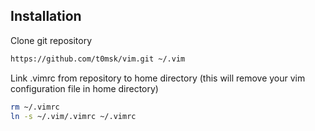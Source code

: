 ## Installation

Clone git repository

```bash
https://github.com/t0msk/vim.git ~/.vim
```

Link .vimrc from repository to home directory (this will remove your vim configuration file in home directory)

```bash
rm ~/.vimrc
ln -s ~/.vim/.vimrc ~/.vimrc
```
